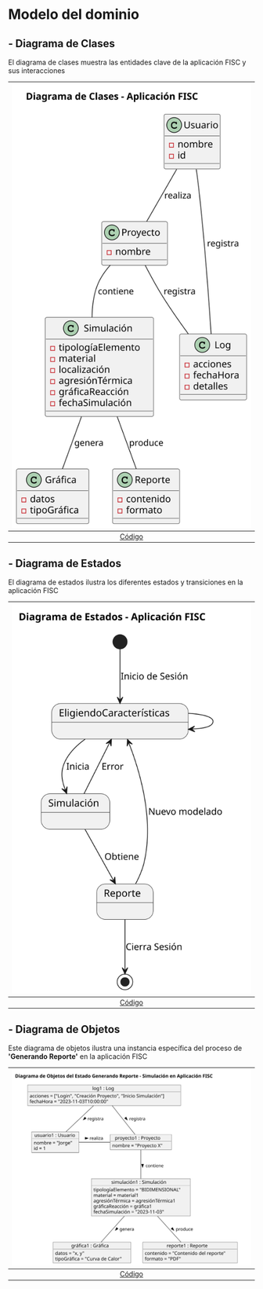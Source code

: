 # Modelo del dominio

## - Diagrama de Clases

El diagrama de clases muestra las entidades clave de la aplicación FISC y sus interacciones

| ![Clases](/imagenes/modelosUML/diagramaClases.svg) | 
|  :-----------------------------------------------: |
|      [Código](/modelosUML/diagramaClases.puml)     |

## - Diagrama de Estados

El diagrama de estados ilustra los diferentes estados y transiciones en la aplicación FISC

 | ![Estados](/imagenes/modelosUML/diagramaEstados.svg) |
 |  :-------------------------------------------------: |
 |      [Código](/modelosUML/diagramaEstados.puml)      |

## - Diagrama de Objetos

Este diagrama de objetos ilustra una instancia específica del proceso de **'Generando Reporte'** en la aplicación FISC

| ![Clases](/imagenes/modelosUML/diagramaObjetos.svg) |
| :-------------------------------------------------: |
|     [Código](/modelosUML/diagramaObjetos.puml)      |
